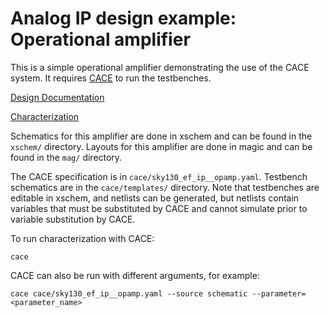 # Analog IP design example: Operational amplifier

This is a simple operational amplifier demonstrating the use
of the CACE system. It requires [CACE](https://github.com/efabless/cace) to run the testbenches.

[Design Documentation](docs/sky130_ef_ip__opamp.md)

[Characterization](docs/sky130_ef_ip__opamp_rcx.md)

Schematics for this amplifier are done in xschem and can be found in the `xschem/` directory. Layouts for this amplifier are done in magic and can be found in the `mag/` directory.

The CACE specification is in `cace/sky130_ef_ip__opamp.yaml`.  Testbench schematics are in the `cace/templates/` directory. Note that testbenches are editable in xschem, and netlists can be generated, but netlists contain variables that must be substituted by CACE and cannot simulate prior to variable substitution by CACE.

To run characterization with CACE:

```console
cace
```

CACE can also be run with different arguments, for example:

```console
cace cace/sky130_ef_ip__opamp.yaml --source schematic --parameter=<parameter_name>
```
